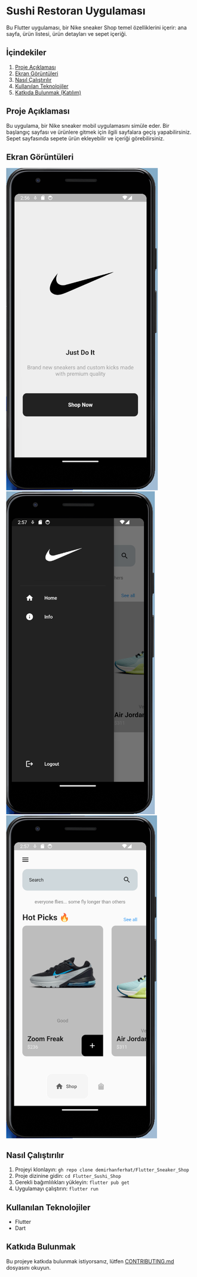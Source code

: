 # Sushi Restoran Uygulaması

Bu Flutter uygulaması, bir Nike sneaker Shop temel özelliklerini içerir: ana sayfa, ürün listesi, ürün detayları ve sepet içeriği.

## İçindekiler

1. [Proje Açıklaması](#proje-açıklaması)
2. [Ekran Görüntüleri](#ekran-görüntüleri)
3. [Nasıl Çalıştırılır](#nasıl-çalıştırılır)
4. [Kullanılan Teknolojiler](#kullanılan-teknolojiler)
5. [Katkıda Bulunmak (Katılım)](#kat-contributing)

## Proje Açıklaması

Bu uygulama, bir Nike sneaker mobil uygulamasını simüle eder. Bir başlangıç sayfası ve ürünlere gitmek için ilgili sayfalara geçiş yapabilirsiniz. Sepet sayfasında sepete ürün ekleyebilir ve içeriği görebilirsiniz.

## Ekran Görüntüleri

![Ana Sayfa](https://raw.githubusercontent.com/demirhanferhat/Flutter_Sneaker_Shop/main/home.png)
![Ürün Listesi](https://raw.githubusercontent.com/demirhanferhat/Flutter_Sneaker_Shop/main/menubar.png)
![Ürün Detayları](https://raw.githubusercontent.com/demirhanferhat/Flutter_Sneaker_Shop/main/shoplist.png)


## Nasıl Çalıştırılır

1. Projeyi klonlayın: `gh repo clone demirhanferhat/Flutter_Sneaker_Shop`
2. Proje dizinine gidin: `cd Flutter_Sushi_Shop`
3. Gerekli bağımlılıkları yükleyin: `flutter pub get`
4. Uygulamayı çalıştırın: `flutter run`

## Kullanılan Teknolojiler

- Flutter
- Dart

## Katkıda Bulunmak

Bu projeye katkıda bulunmak istiyorsanız, lütfen [CONTRIBUTING.md](CONTRIBUTING.md) dosyasını okuyun.



